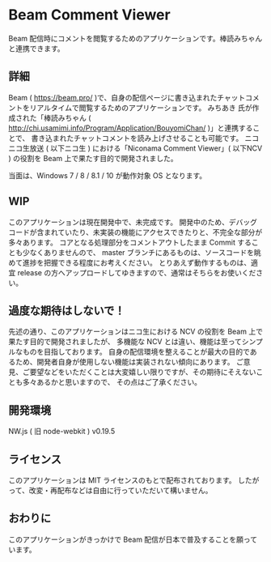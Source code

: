# Beam Comment Viewer

Beam 配信時にコメントを閲覧するためのアプリケーションです。棒読みちゃんと連携できます。

## 詳細

Beam ( https://beam.pro/ )で、自身の配信ページに書き込まれたチャットコメントをリアルタイムで閲覧するためのアプリケーションです。
みちあき 氏が作成された「棒読みちゃん ( http://chi.usamimi.info/Program/Application/BouyomiChan/ )」と連携することで、
書き込まれたチャットコメントを読み上げさせることも可能です。
ニコニコ生放送 ( 以下ニコ生 ) における「Niconama Comment Viewer」( 以下NCV ) の役割を Beam 上で果たす目的で開発されました。

当面は、Windows 7 / 8 / 8.1 / 10 が動作対象 OS となります。

## WIP

このアプリケーションは現在開発中で、未完成です。
開発中のため、デバッグコードが含まれていたり、未実装の機能にアクセスできたりと、不完全な部分が多々あります。
コアとなる処理部分をコメントアウトしたまま Commit することも少なくありませんので、
master ブランチにあるものは、ソースコードを眺めて進捗を把握できる程度にお考えください。
とりあえず動作するものは、適宜 release の方へアップロードしてゆきますので、通常はそちらをお使いください。

## 過度な期待はしないで！

先述の通り、このアプリケーションはニコ生における NCV の役割を Beam 上で果たす目的で開発されましたが、
多機能な NCV とは違い、機能は至ってシンプルなものを目指しております。
自身の配信環境を整えることが最大の目的であるため、開発者自身が使用しない機能は実装されない傾向にあります。
ご意見、ご要望などをいただくことは大変嬉しい限りですが、その期待にそえないことも多々あるかと思いますので、
その点はご了承ください。

## 開発環境

NW.js ( 旧 node-webkit ) v0.19.5

## ライセンス

このアプリケーションは MIT ライセンスのもとで配布されております。
したがって、改変・再配布などは自由に行っていただいて構いません。

## おわりに

このアプリケーションがきっかけで Beam 配信が日本で普及することを願っています。
